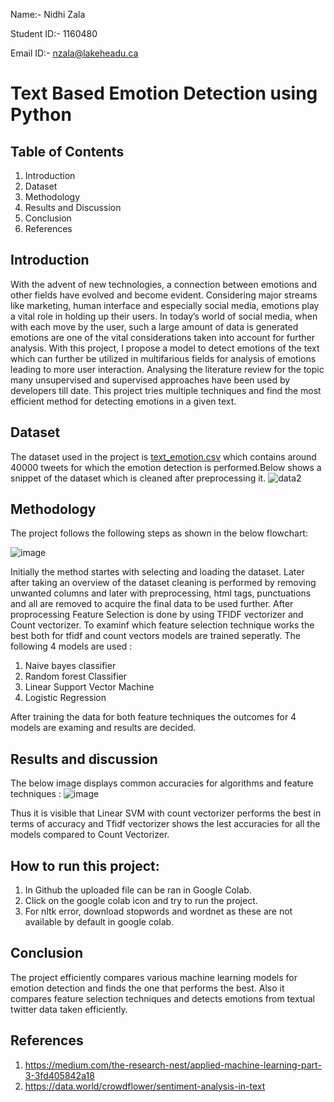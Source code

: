 Name:- Nidhi Zala

Student ID:- 1160480

Email ID:- nzala@lakeheadu.ca


# Text Based Emotion Detection using Python


## Table of Contents

1. Introduction
2. Dataset
3. Methodology
5. Results and Discussion
6. Conclusion
7. References

## Introduction
With the advent of new technologies, a connection between emotions and other fields have evolved and become evident. Considering major streams like marketing, human interface and especially social media, emotions play a vital role in holding up their users. In today’s world of social media, when with each move by the user, such a large amount of data is generated emotions are one of the vital considerations taken into account for further analysis. With this project, I propose a model to detect emotions of the text which can further be utilized in multifarious fields for analysis of emotions leading to more user interaction. Analysing the literature review for the topic many unsupervised and supervised approaches have been used by developers till date. This project  tries multiple techniques and find the most efficient method for detecting emotions in a given text.

## Dataset 

The dataset used in the project is [text_emotion.csv](https://data.world/crowdflower/sentiment-analysis-in-text) which contains around 40000 tweets for which the emotion detection is performed.Below shows a snippet of the dataset which is cleaned after preprocessing it.
![data2](https://user-images.githubusercontent.com/38599806/129970155-ca0d21c7-870a-4578-bdb8-9817f3b5e919.JPG)


## Methodology

The project follows the following steps as shown in the below flowchart:

![image](https://user-images.githubusercontent.com/38599806/129970277-18549ee6-19ef-45aa-917d-eed4b431e3ff.png)

Initially the method startes with selecting and loading the dataset. Later after taking an overview of the dataset cleaning is performed by removing unwanted columns and later with preprocessing, html tags, punctuations and all are removed to acquire the final data to be used further. After proprocessing Feature Selection is done by using TFIDF vectorizer and Count vectorizer. To examinf which feature selection technique works the best both for tfidf and count vectors models are trained seperatly. The following 4 models are used :

1. Naive bayes classifier
2. Random forest Classifier
3. Linear Support Vector Machine 
4. Logistic Regression

After training the data for both feature techniques the outcomes for 4 models are examing and results are decided.

## Results and discussion

The below image displays common accuracies for algorithms and feature techniques :
![image](https://user-images.githubusercontent.com/38599806/129971380-66e5fc9a-ea49-4b59-a751-b2c977b6de2c.png)

Thus it is visible that Linear SVM with count vectorizer performs the best in terms of accuracy and Tfidf vectorizer shows the lest accuracies for all the models compared to Count Vectorizer.

## How to run this project:

1. In Github the uploaded file can be ran in Google Colab. 
2. Click on the google colab icon and try to run the project.
3. For nltk error, download stopwords and wordnet as these are not available by default in google colab.

## Conclusion

The project efficiently compares various machine learning models for emotion detection and finds the one that performs the best. Also it compares feature selection techniques and detects emotions from textual twitter data taken efficiently.

## References 

1. https://medium.com/the-research-nest/applied-machine-learning-part-3-3fd405842a18
2. https://data.world/crowdflower/sentiment-analysis-in-text

